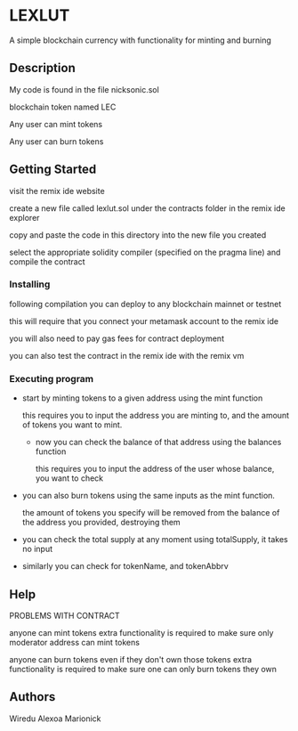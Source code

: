 # LEXLUT

A simple blockchain currency with functionality for minting and burning

## Description

My code is found in the file nicksonic.sol

blockchain token named LEC

Any user can mint tokens

Any user can burn tokens

## Getting Started

visit the remix ide website

create a new file called lexlut.sol under the contracts folder in the remix ide explorer

copy and paste the code in this directory into the new file you created

select the appropriate solidity compiler (specified on the pragma line) and compile the contract

### Installing

following compilation you can deploy to any blockchain mainnet or testnet

this will require that you connect your metamask account to the remix ide

you will also need to pay gas fees for contract deployment

you can also test the contract in the remix ide with the remix vm

### Executing program

* start by minting tokens to a given address using the mint function

    this requires you to input the address you are minting to, and the amount of tokens you want to mint.

  * now you can check the balance of that address using the balances function

    this requires you to input the address of the user whose balance, you want to check

* you can also burn tokens  using the same inputs as the mint function.

    the amount of tokens you specify will be removed from the balance of the address you provided, destroying them

* you can check the total supply at any moment using totalSupply, it takes no input

* similarly you can check for tokenName, and tokenAbbrv

## Help

PROBLEMS WITH CONTRACT

anyone can mint tokens
extra functionality is required to make sure only moderator address can mint tokens

anyone can burn tokens even if they don't own those tokens
extra functionality is required to make sure one can only burn tokens they own

## Authors
Wiredu Alexoa
Marionick
